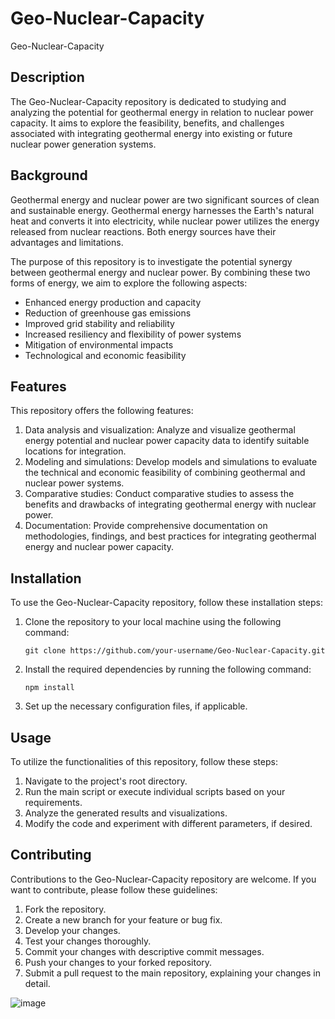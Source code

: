# Geo-Nuclear-Capacity


Geo-Nuclear-Capacity

## Description

The Geo-Nuclear-Capacity repository is dedicated to studying and analyzing the potential for geothermal energy in relation to nuclear power capacity. It aims to explore the feasibility, benefits, and challenges associated with integrating geothermal energy into existing or future nuclear power generation systems.

## Background

Geothermal energy and nuclear power are two significant sources of clean and sustainable energy. Geothermal energy harnesses the Earth's natural heat and converts it into electricity, while nuclear power utilizes the energy released from nuclear reactions. Both energy sources have their advantages and limitations.

The purpose of this repository is to investigate the potential synergy between geothermal energy and nuclear power. By combining these two forms of energy, we aim to explore the following aspects:

- Enhanced energy production and capacity
- Reduction of greenhouse gas emissions
- Improved grid stability and reliability
- Increased resiliency and flexibility of power systems
- Mitigation of environmental impacts
- Technological and economic feasibility

## Features

This repository offers the following features:

1. Data analysis and visualization: Analyze and visualize geothermal energy potential and nuclear power capacity data to identify suitable locations for integration.
2. Modeling and simulations: Develop models and simulations to evaluate the technical and economic feasibility of combining geothermal and nuclear power systems.
3. Comparative studies: Conduct comparative studies to assess the benefits and drawbacks of integrating geothermal energy with nuclear power.
4. Documentation: Provide comprehensive documentation on methodologies, findings, and best practices for integrating geothermal energy and nuclear power capacity.

## Installation

To use the Geo-Nuclear-Capacity repository, follow these installation steps:

1. Clone the repository to your local machine using the following command:
   ```
   git clone https://github.com/your-username/Geo-Nuclear-Capacity.git
   ```
2. Install the required dependencies by running the following command:
   ```
   npm install
   ```
3. Set up the necessary configuration files, if applicable.

## Usage

To utilize the functionalities of this repository, follow these steps:

1. Navigate to the project's root directory.
2. Run the main script or execute individual scripts based on your requirements.
3. Analyze the generated results and visualizations.
4. Modify the code and experiment with different parameters, if desired.

## Contributing

Contributions to the Geo-Nuclear-Capacity repository are welcome. If you want to contribute, please follow these guidelines:

1. Fork the repository.
2. Create a new branch for your feature or bug fix.
3. Develop your changes.
4. Test your changes thoroughly.
5. Commit your changes with descriptive commit messages.
6. Push your changes to your forked repository.
7. Submit a pull request to the main repository, explaining your changes in detail.


![image](https://github.com/Okaira/Geo-Nuclear-Capacity/assets/116534743/b85f801d-a29f-4bd6-b267-882142bcb952)
